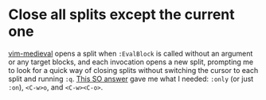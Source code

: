 # Close all splits except the current one

[vim-medieval](https://github.com/gpanders/vim-medieval/tree/master) opens a split when `:EvalBlock` is called without an argument or any target blocks, and each invocation opens a new split, prompting me to look for a quick way of closing splits without switching the cursor to each split and running `:q`.
[This SO answer](https://stackoverflow.com/a/4810928) gave me what I needed: `:only` (or just `:on`), `<C-w>o`, and `<C-w><C-o>`.
